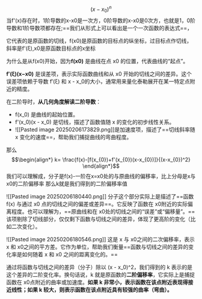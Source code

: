 
$$(x-x_{0})^n$$
当f'(x)存在时，1阶导数的x-x0是一次方，0阶导数的x-x0是0次方，也就是1，0阶导数和1阶导数项都存在;==我们从形式上可以看出是一个一次函数的表达式==，

它代表的是原函数的切线，f(x0)是原函数的目标点的纵坐标，过目标点作切线，斜率是f'(ξ),x0是原函数目标点的x坐标

为什么是从f(x0)开始，因为**f(x0​)** 是曲线在点 x0 的位置，代表曲线的“起点”。

**f′(ξ)(x−x0​)** 是误差项，表示实际函数曲线和从 x0 开始的切线之间的差异。这个误差项依赖于导数 f′(ξ) 和 x - x_0​ 的大小，通常用来量化泰勒展开在某一特定点附近的精度。

在二阶导时，**从几何角度解读二阶导数**：

- f(x_0) 是曲线的起始位置。
- f'(x_0)(x - x_0) 是切线，描述了函数值随 x 的变化的初步线性关系。
- ![[Pasted image 20250206173829.png]]是加速度项，描述了==切线斜率随 x 变化的速度==，帮助我们捕捉曲线的弯曲程度。

那么$$\begin{align*}
k= \frac{f(x)-[f(x_{0})+f'(x_{0})(x-x_{0})]}{(x-x_{0})^2}
\end{align*}$$
我们可以理解成，分子是f(x)-一阶在x=x0处的与原曲线的偏移率，比上分母是x与x0的二阶偏移率
那么k就是我们得到的二阶偏移率值

![[Pasted image 20250206180440.png]]
分子这个部分实际上是描述了==函数 f(x) 与通过 x0 点的切线之间的偏差或差异==。它反映了函数在 x0​ 附近的实际偏离程度。也可以理解为，==原曲线和在 x0​ 处的切线之间的“误差”或“偏移量”。==该项剔除了切线部分，仅仅剩下函数与切线之间的差异，体现了更高阶的变化（比如二次变化）。

![[Pasted image 20250206180546.png]]
这是 x 与 x0​ 之间的二次偏移率，表示 x 和 x0​ 之间的平方差。它作为单位，帮助我们衡量==函数与切线之间的差异的变化率是如何随着 x 和 x0​ 之间的距离变化的。==

通过将函数与切线之间的差异（分子）除以 (x - x_0)^2，我们得到的 k 表示的是这个差异的二阶变化率。换句话说，k 就是原函数的**二阶偏移率**，它实际上是捕捉函数在 x0​ 点附近的曲率或加速度。**如果 k 非常小，表示函数在该点附近表现得接近线性；如果 k 较大，则表示函数在该点附近具有较强的曲率（弯曲）。**